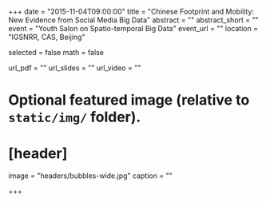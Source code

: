 +++
date = "2015-11-04T09:00:00"
title = "Chinese Footprint and Mobility: New Evidence from Social Media Big Data"
abstract = ""
abstract_short = ""
event = "Youth Salon on Spatio-temporal Big Data"
event_url = ""
location = "IGSNRR, CAS, Beijing"

selected = false
math = false

url_pdf = ""
url_slides = ""
url_video = ""

# Optional featured image (relative to `static/img/` folder).
# [header]
image = "headers/bubbles-wide.jpg"
caption = ""

+++


